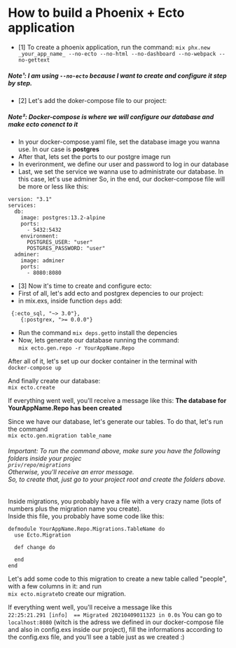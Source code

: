 # How to build a Phoenix + Ecto application

- [1] To create a phoenix application, run the command:
`mix phx.new _your_app_name_ --no-ecto --no-html --no-dashboard --no-webpack --no-gettext`
##### Note¹: I am using `--no-ecto` because I want to create and configure it step by step.

- [2] Let's add the doker-compose file to our project:
##### Note²: Docker-compose is where we will configure our database and make ecto conenct to it
 - In your docker-compose.yaml file, set the database image you wanna use. In our case is **postgres**
 - After that, lets set the ports to our postgre image run
 - In everironment, we define our user and password to log in our database
 - Last, we set the service we wanna use to administrate our database. In this case, let's use adminer
So, in the end, our docker-compose file will be more or less like this:

```
version: "3.1"
services:
  db:
    image: postgres:13.2-alpine
    ports:
      - 5432:5432
    environment:
      POSTGRES_USER: "user"
      POSTGRES_PASSWORD: "user"
  adminer:
    image: adminer
    ports:
      - 8080:8080
```

- [3] Now it's time to create and configure ecto:
 - First of all, let's add ecto and postgrex depencies to our project:
  - in mix.exs, inside function `deps` add:
```
 {:ecto_sql, "~> 3.0"},
    {:postgrex, ">= 0.0.0"}
```
 - Run the command `mix deps.get`to install the depencies
 - Now, lets generate our database running the command: <br>
`mix ecto.gen.repo -r YourAppName.Repo`


After all of it, let's set up our docker container in the terminal with <br>
`docker-compose up`

And finally create our database: <br>
`mix ecto.create`

If everything went well, you'll receive a message like this:
**The database for YourAppName.Repo has been created**

Since we have our database, let's generate our tables.
To do that, let's run the command <br>`mix ecto.gen.migration table_name`

###### Important: To run the command above, make sure you have the following folders inside your projec <br>  `priv/repo/migrations` <br> Otherwise, you'll receive an error message. <br> So, to create that, just go to your project root and create the folders above.

Inside migrations, you probably have a file with a very crazy name (lots of numbers plus the migration name you create). <br>
Inside this file, you probably have some code like this:

```
defmodule YourAppName.Repo.Migrations.TableName do
  use Ecto.Migration

  def change do

  end
end
```

Let's add some code to this migration to create a new table called "people", with a few columns in it:
and run <br>`mix ecto.migrate`to create our migration.

If everything went well, you'll receive a message like this <br>`22:25:21.291 [info]  == Migrated 20210409011323 in 0.0s`
You can go to `localhost:8080` (witch is the adress we defined in our docker-compose file and also in config.exs inside our project), fill the informations according to the config.exs file, and you'll see a table just as we created :)
